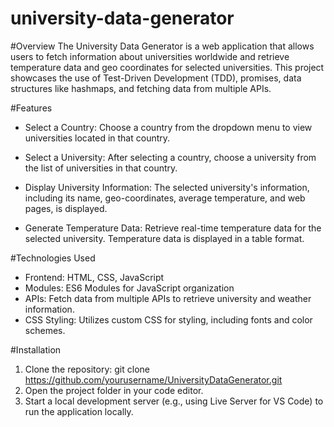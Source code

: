 # university-data-generator

#Overview
The University Data Generator is a web application that allows users to fetch information about universities worldwide and retrieve temperature data and geo coordinates for selected universities. This project showcases the use of Test-Driven Development (TDD), promises, data structures like hashmaps, and fetching data from multiple APIs.

#Features
* Select a Country: Choose a country from the dropdown menu to view universities located in that country.

* Select a University: After selecting a country, choose a university from the list of universities in that country.

* Display University Information: The selected university's information, including its name, geo-coordinates, average temperature, and web pages, is displayed. 

* Generate Temperature Data: Retrieve real-time temperature data for the selected university. Temperature data is displayed in a table format.

#Technologies Used
* Frontend: HTML, CSS, JavaScript
* Modules: ES6 Modules for JavaScript organization
* APIs: Fetch data from multiple APIs to retrieve university and weather information.
* CSS Styling: Utilizes custom CSS for styling, including fonts and color schemes.
  
#Installation
1. Clone the repository: git clone https://github.com/yourusername/UniversityDataGenerator.git
2. Open the project folder in your code editor.
3. Start a local development server (e.g., using Live Server for VS Code) to run the application locally.

